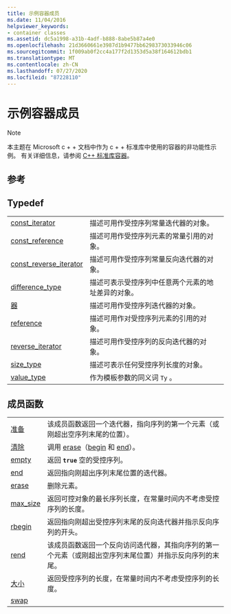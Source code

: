 ```yaml
---
title: 示例容器成员
ms.date: 11/04/2016
helpviewer_keywords:
- container classes
ms.assetid: dc5a1998-a31b-4adf-b888-8abe5b87a4e0
ms.openlocfilehash: 21d3660661e3987d1b9477bb6298373033946c06
ms.sourcegitcommit: 1f009ab0f2cc4a177f2d1353d5a38f164612bdb1
ms.translationtype: MT
ms.contentlocale: zh-CN
ms.lasthandoff: 07/27/2020
ms.locfileid: "87228110"
---
```

# <a name="sample-container-members"></a>示例容器成员

> [!NOTE]
> 本主题在 Microsoft c + + 文档中作为 c + + 标准库中使用的容器的非功能性示例。 有关详细信息，请参阅 [C++ 标准库容器](../standard-library/stl-containers.md)。

## <a name="reference"></a>参考

## <a name="typedefs"></a>Typedef

|||
|-|-|
|[const_iterator](../standard-library/container-class-const-iterator.md)|描述可用作受控序列常量迭代器的对象。|
|[const_reference](../standard-library/container-class-const-reference.md)|描述可用作受控序列元素的常量引用的对象。|
|[const_reverse_iterator](../standard-library/container-class-const-reverse-iterator.md)|描述可用作受控序列常量反向迭代器的对象。|
|[difference_type](../standard-library/container-class-difference-type.md)|描述可表示受控序列中任意两个元素的地址差异的对象。|
|[器](../standard-library/container-class-iterator.md)|描述可用作受控序列迭代器的对象。|
|[reference](../standard-library/container-class-reference.md)|描述可用作对受控序列元素的引用的对象。|
|[reverse_iterator](../standard-library/container-class-reverse-iterator.md)|描述可用作受控序列的反向迭代器的对象。|
|[size_type](../standard-library/container-class-size-type.md)|描述可表示任何受控序列长度的对象。|
|[value_type](../standard-library/container-class-value-type.md)|作为模板参数的同义词 `Ty` 。|

## <a name="member-functions"></a>成员函数

|||
|-|-|
|[准备](../standard-library/container-class-begin.md)|该成员函数返回一个迭代器，指向序列的第一个元素（或刚超出空序列末尾的位置）。|
|[清除](../standard-library/container-class-clear.md)|调用 [erase](../standard-library/container-class-erase.md)（[begin](../standard-library/container-class-begin.md) 和 [end](../standard-library/container-class-end.md)）。|
|[empty](../standard-library/container-class-empty.md)|返回 **`true`** 空的受控序列。|
|[end](../standard-library/container-class-end.md)|返回指向刚超出序列末尾位置的迭代器。|
|[erase](../standard-library/container-class-erase.md)|删除元素。|
|[max_size](../standard-library/container-class-max-size.md)|返回可控对象的最长序列长度，在常量时间内不考虑受控序列的长度。|
|[rbegin](../standard-library/container-class-rbegin.md)|返回指向刚超出受控序列末尾的反向迭代器并指示反向序列的开头。|
|[rend](../standard-library/container-class-rend.md)|该成员函数返回一个反向访问迭代器，其指向序列的第一个元素（或刚超出空序列末尾位置）并指示反向序列的末尾。|
|[大小](../standard-library/container-class-size.md)|返回受控序列的长度，在常量时间内不考虑受控序列的长度。|
|[swap](../standard-library/container-class-swap.md)
